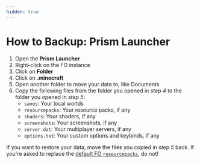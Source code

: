 ```yaml
---
hidden: true
---
```


# How to Backup: Prism Launcher

1. Open the **Prism Launcher**
2. Right-click on the FO instance
3. Click on **Folder**
4. Click on **.minecraft**
5. Open another folder to move your data to, like Documents
6. Copy the following files from the folder you opened in _step 4_ to the folder you opened in _step 5_:
   * `saves`: Your local worlds
   * `resourcepacks`: Your resource packs, if any
   * `shaders`: Your shaders, if any
   * `screenshots`: Your screenshots, if any
   * `server.dat`: Your multiplayer servers, if any
   * `options.txt`: Your custom options and keybinds, if any

If you want to restore your data, move the files you copied in _step 5_ back. If you're asked to replace the [default FO `resourcepacks`](../../info/resource-packs.md), do not!
